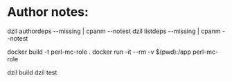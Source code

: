 # Author notes:

dzil authordeps --missing | cpanm --notest
dzil listdeps --missing | cpanm --notest


docker build -t perl-mc-role .
docker run -it --rm -v $(pwd):/app perl-mc-role 

dzil build
dzil test
```